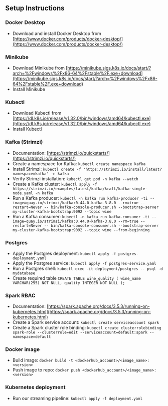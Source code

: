 ## **Setup Instructions**

### Docker Desktop

* Download and install Docker Desktop from [https://www.docker.com/products/docker-desktop/](https://www.docker.com/products/docker-desktop/)

### Minikube

* Download Minikube from [https://minikube.sigs.k8s.io/docs/start/?arch=%2Fwindows%2Fx86-64%2Fstable%2F.exe+download](https://minikube.sigs.k8s.io/docs/start/?arch=%2Fwindows%2Fx86-64%2Fstable%2F.exe+download)
* Install Minikube

### Kubectl

* Download Kubectl from [https://dl.k8s.io/release/v1.32.0/bin/windows/amd64/kubectl.exe](https://dl.k8s.io/release/v1.32.0/bin/windows/amd64/kubectl.exe)
* Install Kubectl

### Kafka (Strimzi)

* Documentation: [https://strimzi.io/quickstarts/](https://strimzi.io/quickstarts/)
* Create a namespace for Kafka: `kubectl create namespace kafka`
* Install Strimzi: `kubectl create -f 'https://strimzi.io/install/latest?namespace=kafka' -n kafka`
* Verify Strimzi installation: `kubectl get pod -n kafka --watch`
* Create a Kafka cluster: `kubectl apply -f https://strimzi.io/examples/latest/kafka/kraft/kafka-single-node.yaml -n kafka`
* Run a Kafka producer: `kubectl -n kafka run kafka-producer -ti --image=quay.io/strimzi/kafka:0.44.0-kafka-3.8.0 --rm=true --restart=Never -- bin/kafka-console-producer.sh --bootstrap-server my-cluster-kafka-bootstrap:9092 --topic wine`
* Run a Kafka consumer: `kubectl -n kafka run kafka-consumer -ti --image=quay.io/strimzi/kafka:0.44.0-kafka-3.8.0 --rm=true --restart=Never -- bin/kafka-console-consumer.sh --bootstrap-server my-cluster-kafka-bootstrap:9092 --topic wine --from-beginning`

### Postgres

* Apply the Postgres deployment: `kubectl apply -f postgres-deployment.yaml`
* Apply the Postgres service: `kubectl apply -f postgres-service.yaml`
* Run a Postgres shell: `kubectl exec -it deployment/postgres -- psql -d mydatabase`
* Create required table `CREATE TABLE wine_quality ( wine_name VARCHAR(255) NOT NULL, quality INTEGER NOT NULL );`

### Spark RBAC

* Documentation: [https://spark.apache.org/docs/3.5.3/running-on-kubernetes.html](https://spark.apache.org/docs/3.5.3/running-on-kubernetes.html)
* Create a Spark service account: `kubectl create serviceaccount spark`
* Create a Spark cluster role binding: `kubectl create clusterrolebinding spark-role --clusterrole=edit --serviceaccount=default:spark --namespace=default`


### Docker image
* Build image: `docker build -t <dockerhub_account>/<image_name>:<version>`
* Push image to repo: `docker push <dockerhub_account>/<image_name>:<version>`

### Kubernetes deployment
* Run our streaming pipeline: `kubectl apply -f deployment.yaml`